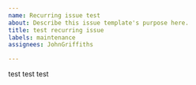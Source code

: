 ```yaml
---
name: Recurring issue test
about: Describe this issue template's purpose here.
title: test recurring issue
labels: maintenance
assignees: JohnGriffiths

---
```


test test test

